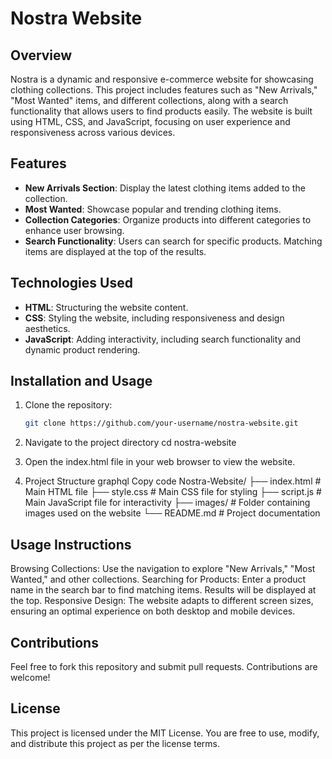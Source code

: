 # Nostra Website

## Overview
Nostra is a dynamic and responsive e-commerce website for showcasing clothing collections. This project includes features such as "New Arrivals," "Most Wanted" items, and different collections, along with a search functionality that allows users to find products easily. The website is built using HTML, CSS, and JavaScript, focusing on user experience and responsiveness across various devices.

## Features
- **New Arrivals Section**: Display the latest clothing items added to the collection.
- **Most Wanted**: Showcase popular and trending clothing items.
- **Collection Categories**: Organize products into different categories to enhance user browsing.
- **Search Functionality**: Users can search for specific products. Matching items are displayed at the top of the results.

## Technologies Used
- **HTML**: Structuring the website content.
- **CSS**: Styling the website, including responsiveness and design aesthetics.
- **JavaScript**: Adding interactivity, including search functionality and dynamic product rendering.

## Installation and Usage
1. Clone the repository:
   ```bash
   git clone https://github.com/your-username/nostra-website.git
2. Navigate to the project directory
       cd nostra-website
3. Open the index.html file in your web browser to view the website.

4. Project Structure
graphql
Copy code
Nostra-Website/
├── index.html          # Main HTML file
├── style.css          # Main CSS file for styling
├── script.js          # Main JavaScript file for interactivity
├── images/            # Folder containing images used on the website
└── README.md          # Project documentation

## Usage Instructions

Browsing Collections: Use the navigation to explore "New Arrivals," "Most Wanted," and other collections.
Searching for Products: Enter a product name in the search bar to find matching items. Results will be displayed at the top.
Responsive Design: The website adapts to different screen sizes, ensuring an optimal experience on both desktop and mobile devices.

## Contributions
Feel free to fork this repository and submit pull requests. Contributions are welcome!

## License
This project is licensed under the MIT License. You are free to use, modify, and distribute this project as per the license terms.


